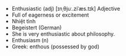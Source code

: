 - Enthusiastic (adj)	[ɪnˌθjuː.ziˈæs.tɪk]	Adjective
- Full of eagerness or excitement
- Nhiệt tình
- Begeistert (German)
- She is very enthusiastic about philosophy.
- Enthusiasm (n)
- Greek: enthous (possessed by god)